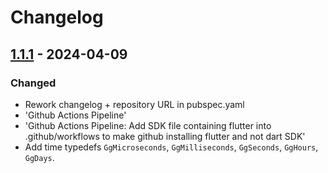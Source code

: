 # Changelog

## [1.1.1] - 2024-04-09

### Changed

- Rework changelog + repository URL in pubspec.yaml
- 'Github Actions Pipeline'
- 'Github Actions Pipeline: Add SDK file containing flutter into .github/workflows to make github installing flutter and not dart SDK'
- Add time typedefs `GgMicroseconds`, `GgMilliseconds`, `GgSeconds`,
`GgHours`, `GgDays`.

[1.1.1]: https://github.com/inlavigo/gg_typedefs/tag/%tag
